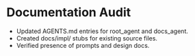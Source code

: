 # Documentation Audit

- Updated AGENTS.md entries for root_agent and docs_agent.
- Created docs/impl/ stubs for existing source files.
- Verified presence of prompts and design docs.
